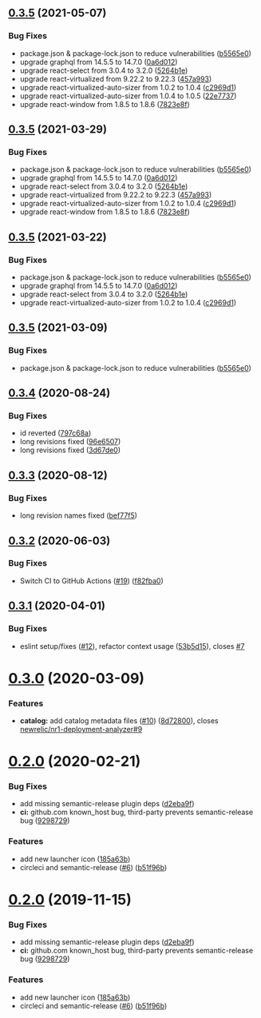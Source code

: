 ## [0.3.5](https://github.com/newrelic/nr1-deployment-analyzer/compare/v0.3.4...v0.3.5) (2021-05-07)


### Bug Fixes

* package.json & package-lock.json to reduce vulnerabilities ([b5565e0](https://github.com/newrelic/nr1-deployment-analyzer/commit/b5565e0f2b0ac4cd6e582312f37ced269cc89026))
* upgrade graphql from 14.5.5 to 14.7.0 ([0a6d012](https://github.com/newrelic/nr1-deployment-analyzer/commit/0a6d012bfca011e6f2d31ece95e8f572942787cb))
* upgrade react-select from 3.0.4 to 3.2.0 ([5264b1e](https://github.com/newrelic/nr1-deployment-analyzer/commit/5264b1e9122db8812cec2362625a161aea266ee8))
* upgrade react-virtualized from 9.22.2 to 9.22.3 ([457a993](https://github.com/newrelic/nr1-deployment-analyzer/commit/457a99361c5f48294892699ba09158db89f2d3c3))
* upgrade react-virtualized-auto-sizer from 1.0.2 to 1.0.4 ([c2969d1](https://github.com/newrelic/nr1-deployment-analyzer/commit/c2969d1e3dff32bed4b89da1fe20d2ff72e78d80))
* upgrade react-virtualized-auto-sizer from 1.0.4 to 1.0.5 ([22e7737](https://github.com/newrelic/nr1-deployment-analyzer/commit/22e7737c3117286705295fec8f1a1ea50e99ab5e))
* upgrade react-window from 1.8.5 to 1.8.6 ([7823e8f](https://github.com/newrelic/nr1-deployment-analyzer/commit/7823e8f757cffa6c5fc3ac005f327a4ea7447547))

## [0.3.5](https://github.com/newrelic/nr1-deployment-analyzer/compare/v0.3.4...v0.3.5) (2021-03-29)


### Bug Fixes

* package.json & package-lock.json to reduce vulnerabilities ([b5565e0](https://github.com/newrelic/nr1-deployment-analyzer/commit/b5565e0f2b0ac4cd6e582312f37ced269cc89026))
* upgrade graphql from 14.5.5 to 14.7.0 ([0a6d012](https://github.com/newrelic/nr1-deployment-analyzer/commit/0a6d012bfca011e6f2d31ece95e8f572942787cb))
* upgrade react-select from 3.0.4 to 3.2.0 ([5264b1e](https://github.com/newrelic/nr1-deployment-analyzer/commit/5264b1e9122db8812cec2362625a161aea266ee8))
* upgrade react-virtualized from 9.22.2 to 9.22.3 ([457a993](https://github.com/newrelic/nr1-deployment-analyzer/commit/457a99361c5f48294892699ba09158db89f2d3c3))
* upgrade react-virtualized-auto-sizer from 1.0.2 to 1.0.4 ([c2969d1](https://github.com/newrelic/nr1-deployment-analyzer/commit/c2969d1e3dff32bed4b89da1fe20d2ff72e78d80))
* upgrade react-window from 1.8.5 to 1.8.6 ([7823e8f](https://github.com/newrelic/nr1-deployment-analyzer/commit/7823e8f757cffa6c5fc3ac005f327a4ea7447547))

## [0.3.5](https://github.com/newrelic/nr1-deployment-analyzer/compare/v0.3.4...v0.3.5) (2021-03-22)


### Bug Fixes

* package.json & package-lock.json to reduce vulnerabilities ([b5565e0](https://github.com/newrelic/nr1-deployment-analyzer/commit/b5565e0f2b0ac4cd6e582312f37ced269cc89026))
* upgrade graphql from 14.5.5 to 14.7.0 ([0a6d012](https://github.com/newrelic/nr1-deployment-analyzer/commit/0a6d012bfca011e6f2d31ece95e8f572942787cb))
* upgrade react-select from 3.0.4 to 3.2.0 ([5264b1e](https://github.com/newrelic/nr1-deployment-analyzer/commit/5264b1e9122db8812cec2362625a161aea266ee8))
* upgrade react-virtualized-auto-sizer from 1.0.2 to 1.0.4 ([c2969d1](https://github.com/newrelic/nr1-deployment-analyzer/commit/c2969d1e3dff32bed4b89da1fe20d2ff72e78d80))

## [0.3.5](https://github.com/newrelic/nr1-deployment-analyzer/compare/v0.3.4...v0.3.5) (2021-03-09)


### Bug Fixes

* package.json & package-lock.json to reduce vulnerabilities ([b5565e0](https://github.com/newrelic/nr1-deployment-analyzer/commit/b5565e0f2b0ac4cd6e582312f37ced269cc89026))

## [0.3.4](https://github.com/newrelic/nr1-deployment-analyzer/compare/v0.3.3...v0.3.4) (2020-08-24)


### Bug Fixes

* id reverted ([797c68a](https://github.com/newrelic/nr1-deployment-analyzer/commit/797c68af30a36a630e71045472d85460e8435153))
* long revisions fixed ([96e6507](https://github.com/newrelic/nr1-deployment-analyzer/commit/96e650723ac225beb80798bdec5c1a4580dbd0ac))
* long revisions fixed ([3d67de0](https://github.com/newrelic/nr1-deployment-analyzer/commit/3d67de0bf5d145730949948efce193e5128c256c))

## [0.3.3](https://github.com/newrelic/nr1-deployment-analyzer/compare/v0.3.2...v0.3.3) (2020-08-12)


### Bug Fixes

* long revision names fixed ([bef77f5](https://github.com/newrelic/nr1-deployment-analyzer/commit/bef77f5dfa22f6e41513033bb588cfb28f4e776e))

## [0.3.2](https://github.com/newrelic/nr1-deployment-analyzer/compare/v0.3.1...v0.3.2) (2020-06-03)


### Bug Fixes

* Switch CI to GitHub Actions ([#19](https://github.com/newrelic/nr1-deployment-analyzer/issues/19)) ([f82fba0](https://github.com/newrelic/nr1-deployment-analyzer/commit/f82fba0e494625532ee3256626a7ca102fef8bd8))

## [0.3.1](https://github.com/newrelic/nr1-deployment-analyzer/compare/v0.3.0...v0.3.1) (2020-04-01)


### Bug Fixes

* eslint setup/fixes ([#12](https://github.com/newrelic/nr1-deployment-analyzer/issues/12)), refactor context usage ([53b5d15](https://github.com/newrelic/nr1-deployment-analyzer/commit/53b5d152a517ae22d4329884aa38b69be8ddaf39)), closes [#7](https://github.com/newrelic/nr1-deployment-analyzer/issues/7)

# [0.3.0](https://github.com/newrelic/nr1-deployment-analyzer/compare/v0.2.0...v0.3.0) (2020-03-09)


### Features

* **catalog:** add catalog metadata files ([#10](https://github.com/newrelic/nr1-deployment-analyzer/issues/10)) ([8d72800](https://github.com/newrelic/nr1-deployment-analyzer/commit/8d728009be35a9c12f19a964ba0910b0491d5e3c)), closes [newrelic/nr1-deployment-analyzer#9](https://github.com/newrelic/nr1-deployment-analyzer/issues/9)

# [0.2.0](https://github.com/newrelic/nr1-deployment-analyzer/compare/v0.1.1...v0.2.0) (2020-02-21)


### Bug Fixes

* add missing semantic-release plugin deps ([d2eba9f](https://github.com/newrelic/nr1-deployment-analyzer/commit/d2eba9f8025c6538ac8ae46de4193a2150d1b273))
* **ci:** github.com known_host bug, third-party prevents semantic-release bug ([9298729](https://github.com/newrelic/nr1-deployment-analyzer/commit/9298729ce9a6675dc91dc68fff1b5930debe4176))


### Features

* add new launcher icon ([185a63b](https://github.com/newrelic/nr1-deployment-analyzer/commit/185a63bf04ae117683aff977975b903bf8333dbc))
* circleci and semantic-release ([#6](https://github.com/newrelic/nr1-deployment-analyzer/issues/6)) ([b51f96b](https://github.com/newrelic/nr1-deployment-analyzer/commit/b51f96b86a0d9690f2f2d167a36c76c780412f68))

# [0.2.0](https://github.com/newrelic/nr1-deployment-analyzer/compare/v0.1.1...v0.2.0) (2019-11-15)


### Bug Fixes

* add missing semantic-release plugin deps ([d2eba9f](https://github.com/newrelic/nr1-deployment-analyzer/commit/d2eba9f8025c6538ac8ae46de4193a2150d1b273))
* **ci:** github.com known_host bug, third-party prevents semantic-release bug ([9298729](https://github.com/newrelic/nr1-deployment-analyzer/commit/9298729ce9a6675dc91dc68fff1b5930debe4176))


### Features

* add new launcher icon ([185a63b](https://github.com/newrelic/nr1-deployment-analyzer/commit/185a63bf04ae117683aff977975b903bf8333dbc))
* circleci and semantic-release ([#6](https://github.com/newrelic/nr1-deployment-analyzer/issues/6)) ([b51f96b](https://github.com/newrelic/nr1-deployment-analyzer/commit/b51f96b86a0d9690f2f2d167a36c76c780412f68))
